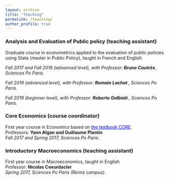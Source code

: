 ```yaml
---
layout: archive
title: "Teaching"
permalink: /teaching/
author_profile: true
---
```


### Analysis and Evaluation of Public policy (teaching assistant)
Graduate course in econometrics applied to the evaluation of public policies using Stata (master in Public Policy), taught in French and English         

<i> Fall 2017 and Fall 2016 (advanced level), with Professor: <b> Bruno Cautrès </b>, Sciences Po Paris. </i> 

<i> Fall 2019 (advanced level), with Professor: <b> Romain Lachat </b>, Sciences Po Paris. </i> 

<i> Fall 2019 (beginner level), with Professor: <b> Roberto Galbiati </b>, Sciences Po Paris. </i>

### Core Economics (course coordinator) ###
First year course in Economics based on <a href='http://www.core-econ.org/' style="color:blue">the textbook CORE</a>.  
Professors: <b> Yann Algan and Guillaume Plantin </b>  
<i> Fall 2017 and Spring 2017, Sciences Po Paris. </i>

### Introductory Macroeconomics (teaching assistant)
First year course in Macroeconomics, taught in English  
Professor: <b>  Nicolas Coeurdacier </b>   
<i> Spring 2017, Sciences Po Paris (Reims campus). </i>

